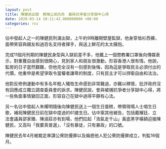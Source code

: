 ```yaml
---
layout: post
title: 陳健民出獄　無悔公民抗命　冀與抗爭者分享獄中心得
date: 2020-03-14 10:11:42.000000000 +08:00
categories: rss
---
```


佔中發起人之一的陳健民刑滿出獄，上午約9時離開壁屋監獄，他身穿恤衫西褲，面帶笑容與親友和過百名支持者揮手，與送上鮮花的太太擁抱。

完成11個月刑期的陳健民身型與入獄前差不多，他戴上一個懲教署口罩後向傳媒表示，對重獲自由感到很開心，見到家人和朋友很激動，形容香港人很有情。他說，監房的日子當然艱難，但他完全沒有一刻感到後悔，因為這是爭取民主必須付出的代價，他重申是希望爭取令當權者謙卑的制度，只有民主才可以捍衛自由和法治。

他對反修例運動中有多名年輕人犧牲生命感到非常難過，亦難以釋懷，批評政府沒有回應成立獨立調查委員會的訴求。陳健民說，會與被捕抗爭者分享獄中心得，將一些負面事情變回正面，形容自己在獄中過得平靜有心法。

另一名佔中發起人朱耀明隨後向陳健民送上一個生日蛋糕，帶領現場人士唱生日歌，補祝陳健民日前在獄中度過的61歲生日。佔中案其他被告，包括戴耀廷、立法會議員邵家臻、陳淑莊亦有到場，他們拉起「浩氣走千山」黃底黑字橫額迎接陳健民，又高叫「我要真普選」、「沒有暴徒，只有暴政」的口號。

陳健民去年4月被裁定串謀公衆防擾罪以及煽惑他人犯公衆防擾罪成立，判監16個月。
